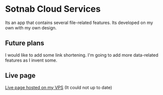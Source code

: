 # Sotnab Cloud Services

Its an app that contains several file-related features.
Its developed on my own with my own design.

## Future plans

I would like to add some link shortening.
I'm going to add more data-related features
as I invent some.

## Live page

[Live page hosted on my VPS](http://frog01.mikr.us:20177)
(It could not up to date)
